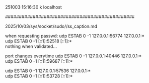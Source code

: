 251003
15:16:30
k
localhost

###############################################

2025/10/03/sys/socket/sudo//ss_caption.md

when requesting passwd:
udp     ESTAB   0        -1             127.0.0.1:56774           127.0.0.1:*        
udp     ESTAB   0        -1                 [::1]:52518               [::1]:*    
nothing when validated...


port changes everytime
udp     ESTAB   0        -1             127.0.0.1:40446           127.0.0.1:*        
udp     ESTAB   0        -1                 [::1]:59687               [::1]:*    


udp     ESTAB    0        -1             127.0.0.1:57536           127.0.0.1:*        
udp     ESTAB    0        -1                 [::1]:53728               [::1]:*      
